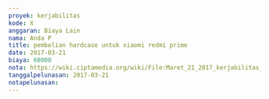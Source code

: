 ```yaml
---
proyek: kerjabilitas
kode: X
anggaran: Biaya Lain
nama: Anda P
title: pembelian hardcase untuk xiaomi redmi prime
date: 2017-03-21
biaya: 60000
nota: https://wiki.ciptamedia.org/wiki/File:Maret_21_2017_kerjabilitas_X_beli_hardcase_anda914.jpg
tanggalpelunasan: 2017-03-21
notapelunasan:
---
```

